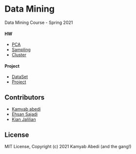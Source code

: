 # Data Mining
Data Mining Course - Spring 2021 

#### HW 
- [PCA](https://github.com/ehsansajadi/Data-Mining/tree/main/HW/pca)
- [Sampling](https://github.com/ehsansajadi/Data-Mining/tree/main/HW/Sampling)
- [Cluster](https://github.com/ehsansajadi/Data-Mining/tree/main/HW/Clustering)
#### Project
- [DataSet](https://github.com/ehsansajadi/Data-Mining/tree/main/Dateset)
- [Project](https://github.com/ehsansajadi/Data-Mining/tree/main/Project)

## Contributors

-  [Kamyab abedi](https://github.com/Kamyababedi)
-  [Ehsan Sajadi](https://github.com/ehsansajadi)
-  [Kian Jalilian](https://github.com/kianjalilian)

## License

MIT License, Copyright (c) 2021 Kamyab Abedi (and the gang!)
